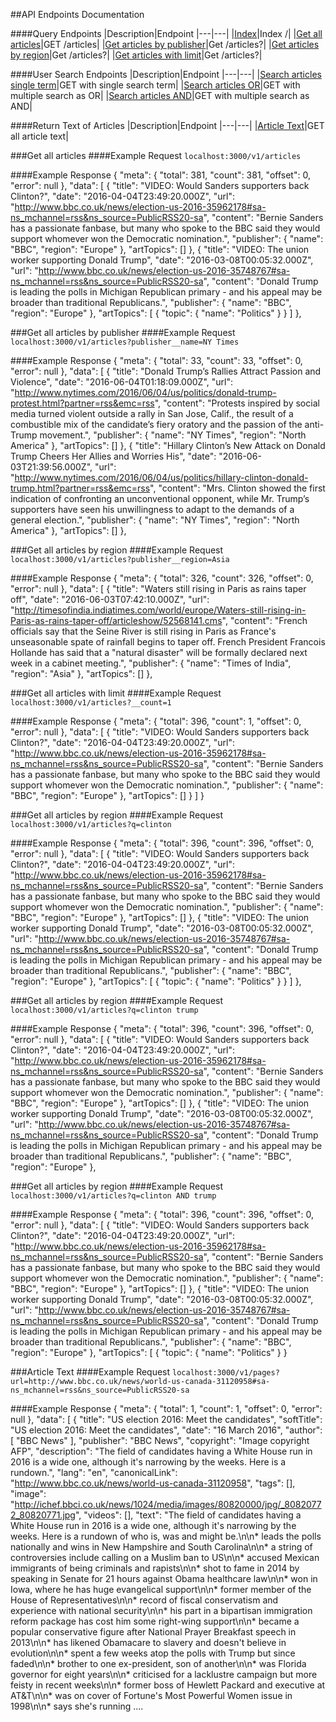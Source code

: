 ##API Endpoints Documentation

####Query Endpoints
|Description|Endpoint
|---|---|
|[Index](#Index)|Index /|
|[Get all articles](#Get-all-articles)|GET /articles|
|[Get articles by publisher](#Get-articles-by-publisher)|Get /articles?|
|[Get articles by region](#Get-articles-by-region)|Get /articles?|
|[Get articles with limit](#Get-articles-with-limit)|Get /articles?|

####User Search Endpoints
|Description|Endpoint
|---|---|
|[Search articles single term](#Search-articles-single-term)|GET with single search term|
|[Search articles OR](#Search-articles-OR)|GET with multiple search as OR|
|[Search articles AND](#Search-articles-AND)|GET with multiple search as AND|

####Return Text of Articles
|Description|Endpoint
|---|---|
|[Article Text](#Article-Text)|GET all article text|


###Get all articles
####Example Request
`localhost:3000/v1/articles`

####Example Response
    {
      "meta": {
        "total": 381,
        "count": 381,
        "offset": 0,
        "error": null
      },
      "data": [
        {
          "title": "VIDEO: Would Sanders supporters back Clinton?",
          "date": "2016-04-04T23:49:20.000Z",
          "url": "http://www.bbc.co.uk/news/election-us-2016-35962178#sa-ns_mchannel=rss&ns_source=PublicRSS20-sa",
          "content": "Bernie Sanders has a passionate fanbase, but many who spoke to the BBC said they would support whomever won the Democratic nomination.",
          "publisher": {
            "name": "BBC",
            "region": "Europe"
          },
          "artTopics": []
        },
        {
          "title": "VIDEO: The union worker supporting Donald Trump",
          "date": "2016-03-08T00:05:32.000Z",
          "url": "http://www.bbc.co.uk/news/election-us-2016-35748767#sa-ns_mchannel=rss&ns_source=PublicRSS20-sa",
          "content": "Donald Trump is leading the polls in Michigan Republican primary - and his appeal may be broader than traditional Republicans.",
          "publisher": {
            "name": "BBC",
            "region": "Europe"
          },
          "artTopics": [
            {
              "topic": {
                "name": "Politics"
              }
            }
          ]
        },


###Get all articles by publisher
####Example Request
`localhost:3000/v1/articles?publisher__name=NY Times`

####Example Response
    {
      "meta": {
        "total": 33,
        "count": 33,
        "offset": 0,
        "error": null
      },
      "data": [
        {
          "title": "Donald Trump’s Rallies Attract Passion and Violence",
          "date": "2016-06-04T01:18:09.000Z",
          "url": "http://www.nytimes.com/2016/06/04/us/politics/donald-trump-protest.html?partner=rss&emc=rss",
          "content": "Protests inspired by social media turned violent outside a rally in San Jose, Calif., the result of a combustible mix of the candidate’s fiery oratory and the passion of the anti-Trump movement.",
          "publisher": {
            "name": "NY Times",
            "region": "North America"
          },
          "artTopics": []
        },
        {
          "title": "Hillary Clinton’s New Attack on Donald Trump Cheers Her Allies and Worries His",
          "date": "2016-06-03T21:39:56.000Z",
          "url": "http://www.nytimes.com/2016/06/04/us/politics/hillary-clinton-donald-trump.html?partner=rss&emc=rss",
          "content": "Mrs. Clinton showed the first indication of confronting an unconventional opponent, while Mr. Trump’s supporters have seen his unwillingness to adapt to the demands of a general election.",
          "publisher": {
            "name": "NY Times",
            "region": "North America"
          },
          "artTopics": []
        },

###Get all articles by region
####Example Request
`localhost:3000/v1/articles?publisher__region=Asia`

####Example Response
    {
      "meta": {
        "total": 326,
        "count": 326,
        "offset": 0,
        "error": null
      },
      "data": [
        {
          "title": "Waters still rising in Paris as rains taper off",
          "date": "2016-06-03T07:42:10.000Z",
          "url": "http://timesofindia.indiatimes.com/world/europe/Waters-still-rising-in-Paris-as-rains-taper-off/articleshow/52568141.cms",
          "content": "French officials say that the Seine River is still rising in Paris as France's unseasonable spate of rainfall begins to taper off. French President Francois Hollande has said that a \"natural disaster\" will be formally declared next week in a c​abinet meeting.",
          "publisher": {
            "name": "Times of India",
            "region": "Asia"
          },
          "artTopics": []
        },

###Get all articles with limit
####Example Request
`localhost:3000/v1/articles?__count=1`

####Example Response
    {
      "meta": {
        "total": 396,
        "count": 1,
        "offset": 0,
        "error": null
      },
      "data": [
        {
          "title": "VIDEO: Would Sanders supporters back Clinton?",
          "date": "2016-04-04T23:49:20.000Z",
          "url": "http://www.bbc.co.uk/news/election-us-2016-35962178#sa-ns_mchannel=rss&ns_source=PublicRSS20-sa",
          "content": "Bernie Sanders has a passionate fanbase, but many who spoke to the BBC said they would support whomever won the Democratic nomination.",
          "publisher": {
            "name": "BBC",
            "region": "Europe"
          },
          "artTopics": []
        }
      ]
    }


###Get all articles by region
####Example Request
`localhost:3000/v1/articles?q=clinton`

####Example Response
    {
      "meta": {
        "total": 396,
        "count": 396,
        "offset": 0,
        "error": null
      },
      "data": [
        {
          "title": "VIDEO: Would Sanders supporters back Clinton?",
          "date": "2016-04-04T23:49:20.000Z",
          "url": "http://www.bbc.co.uk/news/election-us-2016-35962178#sa-ns_mchannel=rss&ns_source=PublicRSS20-sa",
          "content": "Bernie Sanders has a passionate fanbase, but many who spoke to the BBC said they would support whomever won the Democratic nomination.",
          "publisher": {
            "name": "BBC",
            "region": "Europe"
          },
          "artTopics": []
        },
        {
          "title": "VIDEO: The union worker supporting Donald Trump",
          "date": "2016-03-08T00:05:32.000Z",
          "url": "http://www.bbc.co.uk/news/election-us-2016-35748767#sa-ns_mchannel=rss&ns_source=PublicRSS20-sa",
          "content": "Donald Trump is leading the polls in Michigan Republican primary - and his appeal may be broader than traditional Republicans.",
          "publisher": {
            "name": "BBC",
            "region": "Europe"
          },
          "artTopics": [
            {
              "topic": {
                "name": "Politics"
              }
            }
          ]
        },

###Get all articles by region
####Example Request
`localhost:3000/v1/articles?q=clinton trump`

####Example Response
    {
      "meta": {
        "total": 396,
        "count": 396,
        "offset": 0,
        "error": null
      },
      "data": [
        {
          "title": "VIDEO: Would Sanders supporters back Clinton?",
          "date": "2016-04-04T23:49:20.000Z",
          "url": "http://www.bbc.co.uk/news/election-us-2016-35962178#sa-ns_mchannel=rss&ns_source=PublicRSS20-sa",
          "content": "Bernie Sanders has a passionate fanbase, but many who spoke to the BBC said they would support whomever won the Democratic nomination.",
          "publisher": {
            "name": "BBC",
            "region": "Europe"
          },
          "artTopics": []
        },
        {
          "title": "VIDEO: The union worker supporting Donald Trump",
          "date": "2016-03-08T00:05:32.000Z",
          "url": "http://www.bbc.co.uk/news/election-us-2016-35748767#sa-ns_mchannel=rss&ns_source=PublicRSS20-sa",
          "content": "Donald Trump is leading the polls in Michigan Republican primary - and his appeal may be broader than traditional Republicans.",
          "publisher": {
            "name": "BBC",
            "region": "Europe"
          },


###Get all articles by region
####Example Request
`localhost:3000/v1/articles?q=clinton AND trump`

####Example Response
    {
      "meta": {
        "total": 396,
        "count": 396,
        "offset": 0,
        "error": null
      },
      "data": [
        {
          "title": "VIDEO: Would Sanders supporters back Clinton?",
          "date": "2016-04-04T23:49:20.000Z",
          "url": "http://www.bbc.co.uk/news/election-us-2016-35962178#sa-ns_mchannel=rss&ns_source=PublicRSS20-sa",
          "content": "Bernie Sanders has a passionate fanbase, but many who spoke to the BBC said they would support whomever won the Democratic nomination.",
          "publisher": {
            "name": "BBC",
            "region": "Europe"
          },
          "artTopics": []
        },
        {
          "title": "VIDEO: The union worker supporting Donald Trump",
          "date": "2016-03-08T00:05:32.000Z",
          "url": "http://www.bbc.co.uk/news/election-us-2016-35748767#sa-ns_mchannel=rss&ns_source=PublicRSS20-sa",
          "content": "Donald Trump is leading the polls in Michigan Republican primary - and his appeal may be broader than traditional Republicans.",
          "publisher": {
            "name": "BBC",
            "region": "Europe"
          },
          "artTopics": [
            {
              "topic": {
                "name": "Politics"
              }
            }


###Article Text
####Example Request
`localhost:3000/v1/pages?url=http://www.bbc.co.uk/news/world-us-canada-31120958#sa-ns_mchannel=rss&ns_source=PublicRSS20-sa`

####Example Response
    {
      "meta": {
        "total": 1,
        "count": 1,
        "offset": 0,
        "error": null
      },
      "data": [
        {
          "title": "US election 2016: Meet the candidates",
          "softTitle": "US election 2016: Meet the candidates",
          "date": "16 March 2016",
          "author": [
            "BBC News"
          ],
          "publisher": "BBC News",
          "copyright": "Image copyright AFP",
          "description": "The field of candidates having a White House run in 2016 is a wide one, although it's narrowing by the weeks. Here is a rundown.",
          "lang": "en",
          "canonicalLink": "http://www.bbc.co.uk/news/world-us-canada-31120958",
          "tags": [],
          "image": "http://ichef.bbci.co.uk/news/1024/media/images/80820000/jpg/_80820772_80820771.jpg",
          "videos": [],
          "text": "The field of candidates having a White House run in 2016 is a wide one, although it's narrowing by the weeks. Here is a rundown of who is, was and might be.\n\n* leads the polls nationally and wins in New Hampshire and South Carolina\n\n* a string of controversies include calling on a Muslim ban to US\n\n* accused Mexican immigrants of being criminals and rapists\n\n* shot to fame in 2014 by speaking in Senate for 21 hours against Obama healthcare law\n\n* won in Iowa, where he has huge evangelical support\n\n* former member of the House of Representatives\n\n* record of fiscal conservatism and experience with national security\n\n* his part in a bipartisan immigration reform package has cost him some right-wing support\n\n* became a popular conservative figure after National Prayer Breakfast speech in 2013\n\n* has likened Obamacare to slavery and doesn't believe in evolution\n\n* spent a few weeks atop the polls with Trump but since faded\n\n* brother to one ex-president, son of another\n\n* was Florida governor for eight years\n\n* criticised for a lacklustre campaign but more feisty in recent weeks\n\n* former boss of Hewlett Packard and executive at AT&T\n\n* was on cover of Fortune's Most Powerful Women issue in 1998\n\n* says she's running ....